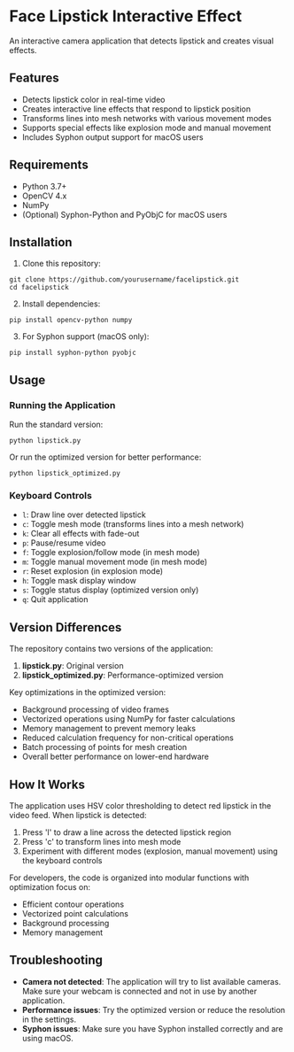 # Face Lipstick Interactive Effect

An interactive camera application that detects lipstick and creates visual effects.

## Features

- Detects lipstick color in real-time video
- Creates interactive line effects that respond to lipstick position
- Transforms lines into mesh networks with various movement modes
- Supports special effects like explosion mode and manual movement
- Includes Syphon output support for macOS users

## Requirements

- Python 3.7+
- OpenCV 4.x
- NumPy
- (Optional) Syphon-Python and PyObjC for macOS users

## Installation

1. Clone this repository:
```
git clone https://github.com/yourusername/facelipstick.git
cd facelipstick
```

2. Install dependencies:
```
pip install opencv-python numpy
```

3. For Syphon support (macOS only):
```
pip install syphon-python pyobjc
```

## Usage

### Running the Application

Run the standard version:
```
python lipstick.py
```

Or run the optimized version for better performance:
```
python lipstick_optimized.py
```

### Keyboard Controls

- `l`: Draw line over detected lipstick
- `c`: Toggle mesh mode (transforms lines into a mesh network)
- `k`: Clear all effects with fade-out
- `p`: Pause/resume video
- `f`: Toggle explosion/follow mode (in mesh mode)
- `m`: Toggle manual movement mode (in mesh mode)
- `r`: Reset explosion (in explosion mode)
- `h`: Toggle mask display window
- `s`: Toggle status display (optimized version only)
- `q`: Quit application

## Version Differences

The repository contains two versions of the application:

1. **lipstick.py**: Original version
2. **lipstick_optimized.py**: Performance-optimized version

Key optimizations in the optimized version:

- Background processing of video frames
- Vectorized operations using NumPy for faster calculations
- Memory management to prevent memory leaks
- Reduced calculation frequency for non-critical operations
- Batch processing of points for mesh creation
- Overall better performance on lower-end hardware

## How It Works

The application uses HSV color thresholding to detect red lipstick in the video feed. When lipstick is detected:

1. Press 'l' to draw a line across the detected lipstick region
2. Press 'c' to transform lines into mesh mode
3. Experiment with different modes (explosion, manual movement) using the keyboard controls

For developers, the code is organized into modular functions with optimization focus on:

- Efficient contour operations
- Vectorized point calculations
- Background processing
- Memory management

## Troubleshooting

- **Camera not detected**: The application will try to list available cameras. Make sure your webcam is connected and not in use by another application.
- **Performance issues**: Try the optimized version or reduce the resolution in the settings.
- **Syphon issues**: Make sure you have Syphon installed correctly and are using macOS.